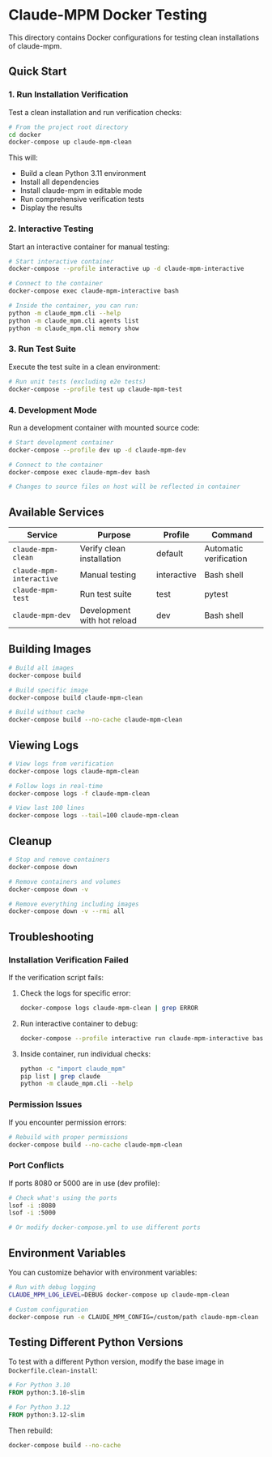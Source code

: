 # Claude-MPM Docker Testing

This directory contains Docker configurations for testing clean installations of claude-mpm.

## Quick Start

### 1. Run Installation Verification

Test a clean installation and run verification checks:

```bash
# From the project root directory
cd docker
docker-compose up claude-mpm-clean
```

This will:
- Build a clean Python 3.11 environment
- Install all dependencies
- Install claude-mpm in editable mode
- Run comprehensive verification tests
- Display the results

### 2. Interactive Testing

Start an interactive container for manual testing:

```bash
# Start interactive container
docker-compose --profile interactive up -d claude-mpm-interactive

# Connect to the container
docker-compose exec claude-mpm-interactive bash

# Inside the container, you can run:
python -m claude_mpm.cli --help
python -m claude_mpm.cli agents list
python -m claude_mpm.cli memory show
```

### 3. Run Test Suite

Execute the test suite in a clean environment:

```bash
# Run unit tests (excluding e2e tests)
docker-compose --profile test up claude-mpm-test
```

### 4. Development Mode

Run a development container with mounted source code:

```bash
# Start development container
docker-compose --profile dev up -d claude-mpm-dev

# Connect to the container
docker-compose exec claude-mpm-dev bash

# Changes to source files on host will be reflected in container
```

## Available Services

| Service | Purpose | Profile | Command |
|---------|---------|---------|---------|
| `claude-mpm-clean` | Verify clean installation | default | Automatic verification |
| `claude-mpm-interactive` | Manual testing | interactive | Bash shell |
| `claude-mpm-test` | Run test suite | test | pytest |
| `claude-mpm-dev` | Development with hot reload | dev | Bash shell |

## Building Images

```bash
# Build all images
docker-compose build

# Build specific image
docker-compose build claude-mpm-clean

# Build without cache
docker-compose build --no-cache claude-mpm-clean
```

## Viewing Logs

```bash
# View logs from verification
docker-compose logs claude-mpm-clean

# Follow logs in real-time
docker-compose logs -f claude-mpm-clean

# View last 100 lines
docker-compose logs --tail=100 claude-mpm-clean
```

## Cleanup

```bash
# Stop and remove containers
docker-compose down

# Remove containers and volumes
docker-compose down -v

# Remove everything including images
docker-compose down -v --rmi all
```

## Troubleshooting

### Installation Verification Failed

If the verification script fails:

1. Check the logs for specific error:
   ```bash
   docker-compose logs claude-mpm-clean | grep ERROR
   ```

2. Run interactive container to debug:
   ```bash
   docker-compose --profile interactive run claude-mpm-interactive bash
   ```

3. Inside container, run individual checks:
   ```bash
   python -c "import claude_mpm"
   pip list | grep claude
   python -m claude_mpm.cli --help
   ```

### Permission Issues

If you encounter permission errors:

```bash
# Rebuild with proper permissions
docker-compose build --no-cache claude-mpm-clean
```

### Port Conflicts

If ports 8080 or 5000 are in use (dev profile):

```bash
# Check what's using the ports
lsof -i :8080
lsof -i :5000

# Or modify docker-compose.yml to use different ports
```

## Environment Variables

You can customize behavior with environment variables:

```bash
# Run with debug logging
CLAUDE_MPM_LOG_LEVEL=DEBUG docker-compose up claude-mpm-clean

# Custom configuration
docker-compose run -e CLAUDE_MPM_CONFIG=/custom/path claude-mpm-clean
```

## Testing Different Python Versions

To test with a different Python version, modify the base image in `Dockerfile.clean-install`:

```dockerfile
# For Python 3.10
FROM python:3.10-slim

# For Python 3.12
FROM python:3.12-slim
```

Then rebuild:

```bash
docker-compose build --no-cache
```